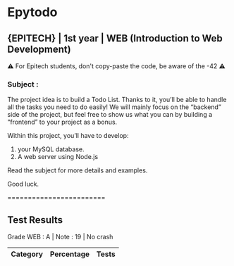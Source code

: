 # Epytodo
## {EPITECH} | 1st year | WEB (Introduction to Web Development)

⚠️ For Epitech students, don't copy-paste the code, be aware of the -42 ⚠️

### Subject : &nbsp;

The project idea is to build a Todo List. Thanks to it, you’ll be able to handle all the tasks you need to do
easily! We will mainly focus on the “backend” side of the project, but feel free to show us what you can by
building a “frontend” to your project as a bonus.

Within this project, you’ll have to develop:

1. your MySQL database.
2. A web server using Node.js

Read the subject for more details and examples.

Good luck.

========================

## Test Results
Grade WEB : A | Note : 19 | No crash

| Category                              | Percentage | Tests     |
|---------------------------------------|------------|-----------|

